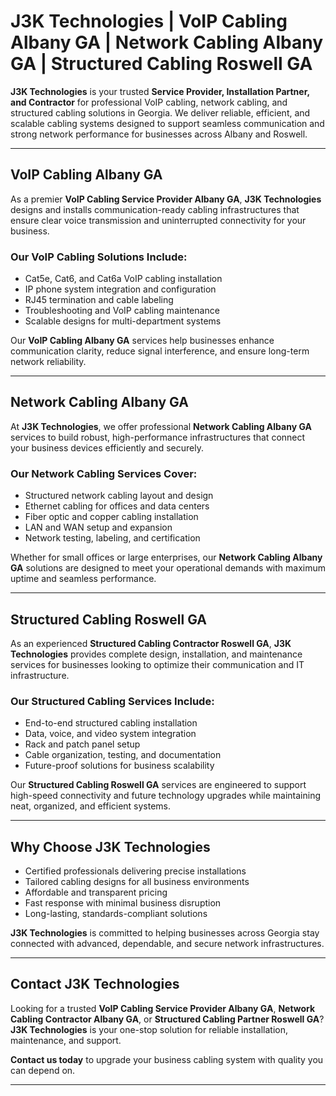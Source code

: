 # J3K Technologies | VoIP Cabling Albany GA | Network Cabling Albany GA | Structured Cabling Roswell GA

**J3K Technologies** is your trusted **Service Provider, Installation Partner, and Contractor** for professional VoIP cabling, network cabling, and structured cabling solutions in Georgia. We deliver reliable, efficient, and scalable cabling systems designed to support seamless communication and strong network performance for businesses across Albany and Roswell.

---

## VoIP Cabling Albany GA

As a premier **VoIP Cabling Service Provider Albany GA**, **J3K Technologies** designs and installs communication-ready cabling infrastructures that ensure clear voice transmission and uninterrupted connectivity for your business.

### Our VoIP Cabling Solutions Include:
- Cat5e, Cat6, and Cat6a VoIP cabling installation  
- IP phone system integration and configuration  
- RJ45 termination and cable labeling  
- Troubleshooting and VoIP cabling maintenance  
- Scalable designs for multi-department systems  

Our **VoIP Cabling Albany GA** services help businesses enhance communication clarity, reduce signal interference, and ensure long-term network reliability.

---

## Network Cabling Albany GA

At **J3K Technologies**, we offer professional **Network Cabling Albany GA** services to build robust, high-performance infrastructures that connect your business devices efficiently and securely.

### Our Network Cabling Services Cover:
- Structured network cabling layout and design  
- Ethernet cabling for offices and data centers  
- Fiber optic and copper cabling installation  
- LAN and WAN setup and expansion  
- Network testing, labeling, and certification  

Whether for small offices or large enterprises, our **Network Cabling Albany GA** solutions are designed to meet your operational demands with maximum uptime and seamless performance.

---

## Structured Cabling Roswell GA

As an experienced **Structured Cabling Contractor Roswell GA**, **J3K Technologies** provides complete design, installation, and maintenance services for businesses looking to optimize their communication and IT infrastructure.

### Our Structured Cabling Services Include:
- End-to-end structured cabling installation  
- Data, voice, and video system integration  
- Rack and patch panel setup  
- Cable organization, testing, and documentation  
- Future-proof solutions for business scalability  

Our **Structured Cabling Roswell GA** services are engineered to support high-speed connectivity and future technology upgrades while maintaining neat, organized, and efficient systems.

---

## Why Choose J3K Technologies

- Certified professionals delivering precise installations  
- Tailored cabling designs for all business environments  
- Affordable and transparent pricing  
- Fast response with minimal business disruption  
- Long-lasting, standards-compliant solutions  

**J3K Technologies** is committed to helping businesses across Georgia stay connected with advanced, dependable, and secure network infrastructures.

---

## Contact J3K Technologies

Looking for a trusted **VoIP Cabling Service Provider Albany GA**, **Network Cabling Contractor Albany GA**, or **Structured Cabling Partner Roswell GA**?  
**J3K Technologies** is your one-stop solution for reliable installation, maintenance, and support.  

**Contact us today** to upgrade your business cabling system with quality you can depend on.

---

